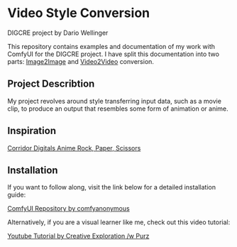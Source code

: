 # **Video Style Conversion**
DIGCRE project by Dario Wellinger

This repository contains examples and documentation of my work with ComfyUI for the DIGCRE project. I have split this documentation into two parts: [Image2Image](https://github.com/DaWelli/DIGCRE-project/tree/main/Image2Image) and [Video2Video](https://github.com/DaWelli/DIGCRE-project/tree/main/Video2Video) conversion.

## **Project Describtion**

My project revolves around style transferring input data, such as a movie clip, to produce an output that resembles some form of animation or anime.

## **Inspiration**

[Corridor Digitals Anime Rock, Paper, Scissors](https://www.youtube.com/watch?v=GVT3WUa-48Y)

## **Installation**
If you want to follow along, visit the link below for a detailed installation guide:

[ComfyUI Repository by comfyanonymous](https://github.com/comfyanonymous/ComfyUI_examples?tab=readme-ov-file)

Alternatively, if you are a visual learner like me, check out this video tutorial:

 [Youtube Tutorial by Creative Exploration /w Purz](https://youtu.be/gj6ptjBojl0)
